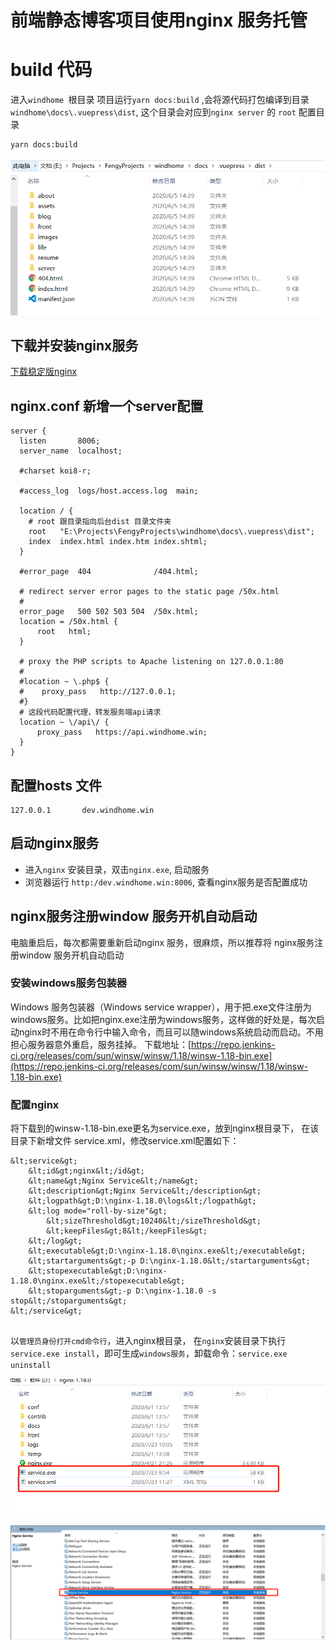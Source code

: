 # 前端静态博客项目使用nginx 服务托管


# build 代码
进入`windhome `根目录 项目运行`yarn docs:build` ,会将源代码打包编译到目录`windhome\docs\.vuepress\dist`, 这个目录会对应到`nginx server` 的 `root` 配置目录
```
yarn docs:build
```
![build 代码](/images/front/dist.png "build 代码")


## 下载并安装nginx服务
[下载稳定版nginx](http://nginx.org/en/download.html)


## nginx.conf 新增一个server配置
``` 
server {
  listen       8006;
  server_name  localhost;

  #charset koi8-r;

  #access_log  logs/host.access.log  main;

  location / {
    # root 跟目录指向后台dist 目录文件夹
    root   "E:\Projects\FengyProjects\windhome\docs\.vuepress\dist";
    index  index.html index.htm index.shtml;
  }

  #error_page  404              /404.html;

  # redirect server error pages to the static page /50x.html
  #
  error_page   500 502 503 504  /50x.html;
  location = /50x.html {
      root   html;
  }

  # proxy the PHP scripts to Apache listening on 127.0.0.1:80
  #
  #location ~ \.php$ {
  #    proxy_pass   http://127.0.0.1;
  #}
  # 这段代码配置代理，转发服务端api请求
  location ~ \/api\/ {
      proxy_pass   https://api.windhome.win;
  }
}

``` 


## 配置hosts 文件
```
127.0.0.1       dev.windhome.win
```

## 启动nginx服务
- 进入`nginx` 安装目录，双击`nginx.exe`, 启动服务
- 浏览器运行 `http:/dev.windhome.win:8006`, 查看nginx服务是否配置成功


## nginx服务注册window 服务开机自动启动
电脑重启后，每次都需要重新启动nginx 服务，很麻烦，所以推荐将 nginx服务注册window 服务开机自动启动

###  安装windows服务包装器
Windows 服务包装器（Windows service wrapper），用于把.exe文件注册为windows服务。比如把nginx.exe注册为windows服务，这样做的好处是，每次启动nginx时不用在命令行中输入命令，而且可以随windows系统启动而启动。不用担心服务器意外重启，服务挂掉。
下载地址：[https://repo.jenkins-ci.org/releases/com/sun/winsw/winsw/1.18/winsw-1.18-bin.exe](https://repo.jenkins-ci.org/releases/com/sun/winsw/winsw/1.18/winsw-1.18-bin.exe)

###  配置nginx 
将下载到的winsw-1.18-bin.exe更名为service.exe，放到nginx根目录下，
在该目录下新增文件 service.xml，修改service.xml配置如下：
```
&lt;service&gt; 
    &lt;id&gt;nginx&lt;/id&gt;
    &lt;name&gt;Nginx Service&lt;/name&gt;
    &lt;description&gt;Nginx Service&lt;/description&gt;
    &lt;logpath&gt;D:\nginx-1.18.0\logs&lt;/logpath&gt;  
    &lt;log mode="roll-by-size"&gt;   
        &lt;sizeThreshold&gt;10240&lt;/sizeThreshold&gt;
        &lt;keepFiles&gt;8&lt;/keepFiles&gt;
    &lt;/log&gt;
    &lt;executable&gt;D:\nginx-1.18.0\nginx.exe&lt;/executable&gt;  
    &lt;startarguments&gt;-p D:\nginx-1.18.0&lt;/startarguments&gt;
    &lt;stopexecutable&gt;D:\nginx-1.18.0\nginx.exe&lt;/stopexecutable&gt;
    &lt;stoparguments&gt;-p D:\nginx-1.18.0 -s stop&lt;/stoparguments&gt;
&lt;/service&gt;


```
以`管理员身份打开cmd命令行`，进入nginx根目录，
在`nginx`安装目录下执行`service.exe install`，即可生成`windows服务`，卸载命令：`service.exe uninstall`

![配置nginx](/images/front/nginx.png "配置nginx")

![配置nginx](/images/front/nginx1.png "配置nginx")



